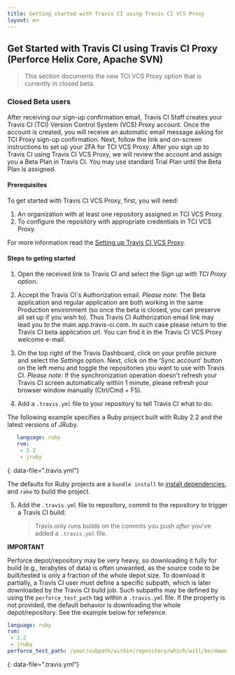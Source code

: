 ```yaml
---
title: Getting started with Travis CI using Travis CI VCS Proxy
layout: en
---
```


## Get Started with Travis CI using Travis CI Proxy (Perforce Helix Core, Apache SVN)

<blockquote class="beta">
  <p>
    This section documents the new TCI VCS Proxy option that is currently in closed beta.
  </p>
</blockquote>

### Closed Beta users

After receiving our sign-up confirmation email, Travis CI Staff creates your Travis CI (TCI) Version Control System (VCS) Proxy account. Once the account is created, you will receive an automatic email message asking for TCI Proxy sign-up confirmation. Next, follow the link and on-screen instructions to set up your 2FA for TCI VCS Proxy.
After you sign up to Travis CI using Travis CI VCS Proxy, we will review the account and assign you a Beta Plan in Travis CI. You may use standard Trial Plan until the Beta Plan is assigned. 

#### Prerequisites

To get started with Travis CI VCS Proxy, first, you will need:

1. An organization with at least one repository assigned in TCI VCS Proxy. 
2. To configure the repository with appropriate credentials in TCI VCS Proxy. 

For more information read the [Setting up Travis CI VCS Proxy](/user/travis-ci-vcs-proxy/).

#### Steps to geting started

1. Open the received link to Travis CI and select the *Sign up with TCI Proxy* option.

2. Accept the Travis CI´s Authorization email. *Please note:* The Beta application and regular application are both working in the same Production environment (so once the beta is closed, you can preserve all set up if you wish to). Thus Travis CI Authorization email link may lead you to the main app.travis-ci.com. In such case please return to the Travis CI beta application url. You can find it in the Travis CI VCS Proxy welcome e-mail.

3. On the top right of the Travis Dashboard, click on your profile picture and select the *Settings* option. Next, click on the ‘Sync account’ button on the left menu and toggle the repositories you want to use with Travis CI. *Please note:* If the synchronization operation doesn't refresh your Travis CI screen automatically within 1 minute, please refresh your browser window manually (Ctrl/Cmd + F5).

4. Add a `.travis.yml` file to your repository to tell Travis CI what to do.

The following example specifies a Ruby project built with Ruby 2.2 and the latest versions of JRuby.

```yaml
   language: ruby
   rvm:
    - 2.2
    - jruby
   ```
{: data-file=".travis.yml"}

The defaults for Ruby projects are a `bundle install` to [install dependencies](/user/job-lifecycle/#customizing-the-installation-phase), and `rake` to build the project.

5. Add the `.travis.yml` file to repository, commit to the repository to trigger a Travis CI build:

   > Travis only runs builds on the commits you push *after* you've added a `.travis.yml` file.

 **IMPORTANT**

Perforce depot/repository may be very heavy, so downloading it fully for build (e.g., terabytes of data) is often unwanted, as the source code to be built/tested is only a fraction of the whole depot size. To download it partially, a Travis CI user must define a specific subpath, which is later downloaded by the Travis CI build job. Such subpaths may be defined by using the `perforce_test_path` tag within a `.travis.yml` file. If the property is not provided, the default behavior is downloading the whole depot/repository. See the example below for reference.

   ```yaml
   language: ruby
   rvm:
    - 2.2
    - jruby
  perforce_test_path: /your/subpath/within/repository/which/will/be/downloaded
   ```
   {: data-file=".travis.yml"}
